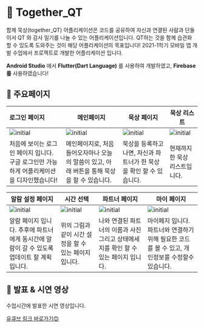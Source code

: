 # 📔 Together_QT

함께 묵상(together_QT) 어플리케이션은 코드를 공유하여 자신과 연결된 사람과 단둘이서 QT 와 감사 일기를 나눌 수 있는 어플리케이션입니다. QT하는 것을 함께 습관화 할 수 있도록 도와주는 것이 해당 어플리케이션의 목표입니다! 2021-1학기 모바일 앱 개발 수업에서 프로젝트로 개발한 어플리케이션 입니다.

**Android Studio** 에서 **Flutter(Dart Language)** 를 사용하여 개발하였고, **Firebase를** 사용하였습니다!

  
    
      
      

## 🎉 주요페이지

| 로그인 페이지                                                | 메인페이지                                                   | 묵상 페이지                                                  | 묵상 리스트                                                  |
| :----------------------------------------------------------- | ------------------------------------------------------------ | ------------------------------------------------------------ | ------------------------------------------------------------ |
| ![initial](https://user-images.githubusercontent.com/42812764/129908809-d7cbeeb8-1411-4d84-b5ba-844f18c48bb6.png) | ![initial](https://user-images.githubusercontent.com/42812764/129908889-aa1ccf1f-dd00-42c2-8508-6c083379bf6d.png) | ![initial](https://user-images.githubusercontent.com/42812764/129908898-bd56601d-a0ba-4748-8332-70e9ec1d5c7b.png) | ![initial](https://user-images.githubusercontent.com/42812764/129908916-894628c7-939d-4ed9-9089-5d6ee525f57c.png) |
| 처음에 보이는 로그인 페이지 입니다. 구글 로그인만 가능하게 어플리케이션을 디자인했습니다! | 메인페이지로, 처음 들어오자마나 오늘의 말씀이 있고, 아래 버튼을 통해 묵상을 할 수 있습니다. | 묵상을 등록하고 나면, 자신과 파트너가 한 묵상을 확인 할 수 있습니다. | 현재까지한 묵상 리스트입니다.                                |


  
    
      
      


| 알람 설정 페이지                                             | 시간 선택                                                    | 파트너 페이지                                                | 마이 페이지                                                  |
| ------------------------------------------------------------ | ------------------------------------------------------------ | ------------------------------------------------------------ | ------------------------------------------------------------ |
| ![initial](https://user-images.githubusercontent.com/42812764/129912733-36a220cc-1e01-4540-91e5-5861b5c13bdf.png) | ![initial](https://user-images.githubusercontent.com/42812764/129908931-21a3e54e-eee7-4413-8cf2-80ed3c09e80b.png) | ![initial](https://user-images.githubusercontent.com/42812764/129908945-5c8db96d-0813-496e-8dcc-05a412888101.png) | ![initial](https://user-images.githubusercontent.com/42812764/129908958-cfa6f53e-9a29-4ae4-a08b-516f17354e0b.png) |
| 알람 페이지 입니다. 추후에 파트너에게 동시간에 알람이 갈 수 있도록 업데이트 할 계획입니다. | 위의 그림과 같이 시간 설정을 할 수 있는 페이지 입니다.       | 나와 연결된 파트너의 이름과 사진 그리고 상태메세지를 확인 할 수 있는 페이지 입니다. | 마이페지 입니다. 파트너와 연결하기 위해 필요한 코드를 볼 수 있고, 개인정보를 수정할수 있습니다. |



  
    
      
        
        

## 🎉 발표 & 시연 영상

수업시간에 발표한 시연 영상입니다. 

[유큐브 링크 바로가기😊](https://www.youtube.com/watch?v=jtHrCCaDDHk)
